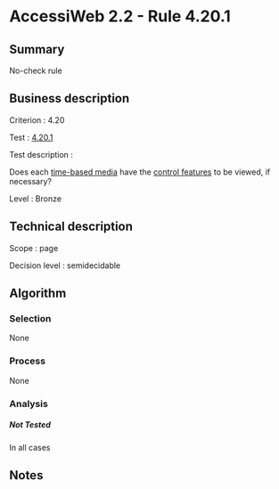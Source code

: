 # AccessiWeb 2.2 - Rule 4.20.1

## Summary

No-check rule

## Business description

Criterion : 4.20

Test : [4.20.1](http://www.accessiweb.org/index.php/accessiweb-22-english-version.html#test-4-20-1)

Test description :

Does each [time-based
media](http://www.accessiweb.org/index.php/glossary-76.html#mMediaTemp)
have the [control
features](http://www.accessiweb.org/index.php/glossary-76.html#mFonctionControle)
to be viewed, if necessary?

Level : Bronze

## Technical description

Scope : page

Decision level :
semidecidable

## Algorithm

### Selection

None

### Process

None

### Analysis

##### Not Tested

In all cases

## Notes


